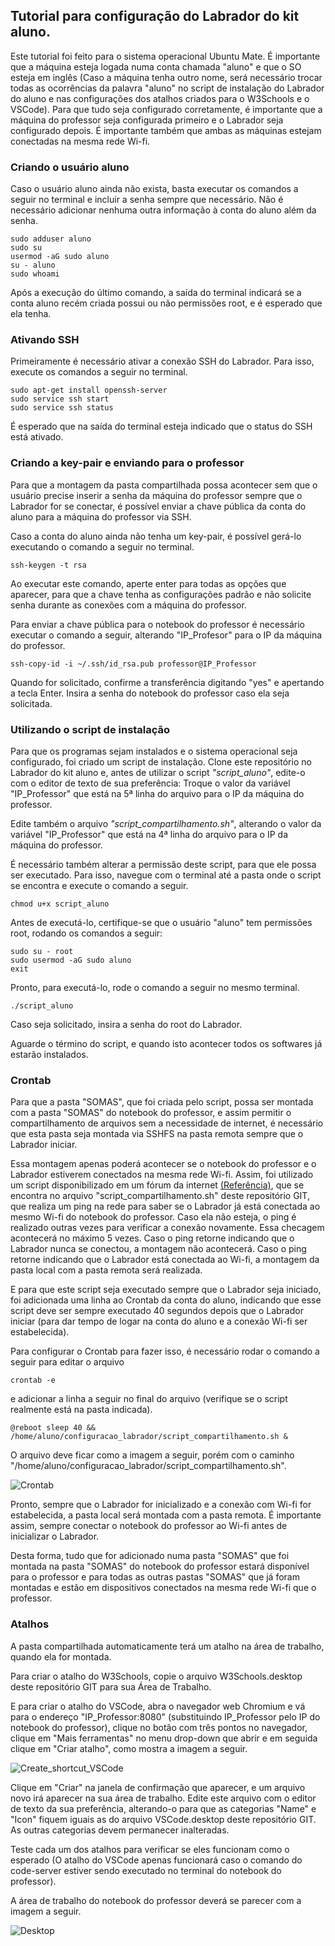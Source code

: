 ## Tutorial para configuração do Labrador do kit aluno.

Este tutorial foi feito para o sistema operacional Ubuntu Mate. É importante que a máquina esteja logada numa conta chamada "aluno" e que o SO esteja em inglês (Caso a máquina tenha outro nome, será necessário trocar todas as ocorrências da palavra "aluno" no script de instalação do Labrador do aluno e nas configurações dos atalhos criados para o W3Schools e o VSCode).
Para que tudo seja configurado corretamente, é importante que a máquina do professor seja configurada primeiro e o Labrador seja configurado depois. É importante também que ambas as máquinas estejam conectadas na mesma rede Wi-fi.

### Criando o usuário aluno
Caso o usuário aluno ainda não exista, basta executar os comandos a seguir no terminal e incluir a senha sempre que necessário. Não é necessário adicionar nenhuma outra informação à conta do aluno além da senha.

```console
sudo adduser aluno
sudo su
usermod -aG sudo aluno
su - aluno
sudo whoami
```

Após a execução do último comando, a saída do terminal indicará se a conta aluno recém criada possui ou não permissões root, e é esperado que ela tenha.

### Ativando SSH

Primeiramente é necessário ativar a conexão SSH do Labrador. Para isso, execute os comandos a seguir no terminal.

```console
sudo apt-get install openssh-server
sudo service ssh start
sudo service ssh status
```

É esperado que na saída do terminal esteja indicado que o status do SSH está ativado.

### Criando a key-pair e enviando para o professor
Para que a montagem da pasta compartilhada possa acontecer sem que o usuário precise inserir a senha da máquina do professor sempre que o Labrador for se conectar, é possível enviar a chave pública da conta do aluno para a máquina do professor via SSH.

Caso a conta do aluno ainda não tenha um key-pair, é possível gerá-lo executando o comando a seguir no terminal.

```console
ssh-keygen -t rsa
```

Ao executar este comando, aperte enter para todas as opções que aparecer, para que a chave tenha as configurações padrão e não solicite senha durante as conexões com a máquina do professor.

Para enviar a chave pública para o notebook do professor é necessário executar o comando a seguir, alterando "IP_Profesor" para o IP da máquina do professor.

```console
ssh-copy-id -i ~/.ssh/id_rsa.pub professor@IP_Professor
```

Quando for solicitado, confirme a transferência digitando "yes" e apertando a tecla Enter.
Insira a senha do notebook do professor caso ela seja solicitada.

### Utilizando o script de instalação

Para que os programas sejam instalados e o sistema operacional seja configurado, foi criado um script de instalação. Clone este repositório no Labrador do kit aluno e, antes de utilizar o script _"script_aluno"_, edite-o com o editor de texto de sua preferência: Troque o valor da variável "IP_Professor" que está na 5ª linha do arquivo para o IP da máquina do professor.

Edite também o arquivo _"script_compartilhamento.sh"_, alterando o valor da variável "IP_Professor" que está na 4ª linha do arquivo para o IP da máquina do professor.

É necessário também alterar a permissão deste script, para que ele possa ser executado. Para isso, navegue com o terminal até a pasta onde o script se encontra e execute o comando a seguir.

```console
chmod u+x script_aluno
```
Antes de executá-lo, certifique-se que o usuário "aluno" tem permissões root, rodando os comandos a seguir:

```console
sudo su - root
sudo usermod -aG sudo aluno
exit
```


Pronto, para executá-lo, rode o comando a seguir no mesmo terminal.

```console
./script_aluno
```

Caso seja solicitado, insira a senha do root do Labrador.

Aguarde o término do script, e quando isto acontecer todos os softwares já estarão instalados.

### Crontab

Para que a pasta "SOMAS", que foi criada pelo script, possa ser montada com a pasta "SOMAS" do notebook do professor, e assim permitir o compartilhamento de arquivos sem a necessidade de internet, é necessário que esta pasta seja montada via SSHFS na pasta remota sempre que o Labrador iniciar.

Essa montagem apenas poderá acontecer se o notebook do professor e o Labrador estiverem conectados na mesma rede Wi-fi. Assim, foi utilizado um script disponibilizado em um fórum da internet [(Referência)](https://askubuntu.com/questions/3299/how-to-run-cron-job-when-network-is-up), que se encontra no arquivo "script_compartilhamento.sh" deste repositório GIT, que realiza um ping na rede para saber se o Labrador já está conectada ao mesmo Wi-fi do notebook do professor. Caso ela não esteja, o ping é realizado outras vezes para verificar a conexão novamente. Essa checagem acontecerá no máximo 5 vezes. Caso o ping retorne indicando que o Labrador nunca se conectou, a montagem não acontecerá. Caso o ping retorne indicando que o Labrador está conectada ao Wi-fi, a montagem da pasta local com a pasta remota será realizada.

E para que este script seja executado sempre que o Labrador seja iniciado, foi adicionada uma linha ao Crontab da conta do aluno, indicando que esse script deve ser sempre executado 40 segundos depois que o Labrador iniciar (para dar tempo de logar na conta do aluno e a conexão Wi-fi ser estabelecida).

Para configurar o Crontab para fazer isso, é necessário rodar o comando a seguir para editar o arquivo

```console
crontab -e
```

e adicionar a linha a seguir no final do arquivo (verifique se o script realmente está na pasta indicada).

```console
@reboot sleep 40 && /home/aluno/configuracao_labrador/script_compartilhamento.sh &
```

O arquivo deve ficar como a imagem a seguir, porém com o caminho "/home/aluno/configuracao_labrador/script_compartilhamento.sh".

![Crontab](Imagens/crontab.png "Editando o Crontab")


Pronto, sempre que o Labrador for inicializado e a conexão com Wi-fi for estabelecida, a pasta local será montada com a pasta remota. É importante assim, sempre conectar o notebook do professor ao Wi-fi antes de inicializar o Labrador.

Desta forma, tudo que for adicionado numa pasta "SOMAS" que foi montada na pasta "SOMAS" do notebook do professor estará disponível para o professor e para todas as outras pastas "SOMAS" que já foram montadas e estão em dispositivos conectados na mesma rede Wi-fi que o professor.

### Atalhos

A pasta compartilhada automaticamente terá um atalho na área de trabalho, quando ela for montada.

Para criar o atalho do W3Schools, copie o arquivo W3Schools.desktop deste repositório GIT para sua Área de Trabalho.

E para criar o atalho do VSCode, abra o navegador web Chromium e vá para o endereço "IP_Professor:8080" (substituindo IP_Professor pelo IP do notebook do professor), clique no botão com três pontos no navegador, clique em "Mais ferramentas" no menu drop-down que abrir e em seguida clique em "Criar atalho", como mostra a imagem a seguir.

![Create_shortcut_VSCode](Imagens/shortcut_chrome.png "Criando atalho para o VSCode com o Chrome")

Clique em "Criar" na janela de confirmação que aparecer, e um arquivo novo irá aparecer na sua área de trabalho. 
Edite este arquivo com o editor de texto da sua preferência, alterando-o para que as categorias "Name" e "Icon" fiquem iguais as do arquivo VSCode.desktop deste repositório GIT. As outras categorias devem permanecer inalteradas.

Teste cada um dos atalhos para verificar se eles funcionam como o esperado (O atalho do VSCode apenas funcionará caso o comando do code-server estiver sendo executado no terminal do notebook do professor).

A área de trabalho do notebook do professor deverá se parecer com a imagem a seguir.

![Desktop](Imagens/desktop.png "Desktop")
